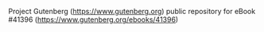 Project Gutenberg (https://www.gutenberg.org) public repository for eBook #41396 (https://www.gutenberg.org/ebooks/41396)
